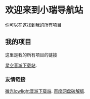 # 欢迎来到小瑞导航站

你可以在这找到我的所有项目

## 我的项目

这里是我的所有项目的链接

[星空音游下载站](https://henryxiaorui.github.io/star-download/).

### 友情链接

[微光lowlight音游下载站](https://616.sb/).
[百度网盘破解版](https://www.bilibili.com/video/BV1GJ411x7h7).
